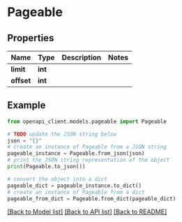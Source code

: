 # Pageable


## Properties

Name | Type | Description | Notes
------------ | ------------- | ------------- | -------------
**limit** | **int** |  | 
**offset** | **int** |  | 

## Example

```python
from openapi_client.models.pageable import Pageable

# TODO update the JSON string below
json = "{}"
# create an instance of Pageable from a JSON string
pageable_instance = Pageable.from_json(json)
# print the JSON string representation of the object
print(Pageable.to_json())

# convert the object into a dict
pageable_dict = pageable_instance.to_dict()
# create an instance of Pageable from a dict
pageable_from_dict = Pageable.from_dict(pageable_dict)
```
[[Back to Model list]](../README.md#documentation-for-models) [[Back to API list]](../README.md#documentation-for-api-endpoints) [[Back to README]](../README.md)


